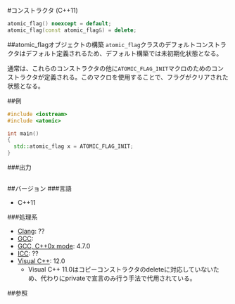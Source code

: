 #コンストラクタ (C++11)
```cpp
atomic_flag() noexcept = default;
atomic_flag(const atomic_flag&) = delete;
```

##atomic_flagオブジェクトの構築
`atomic_flag`クラスのデフォルトコンストラクタはデフォルト定義されるため、デフォルト構築では未初期化状態となる。

通常は、これらのコンストラクタの他に`ATOMIC_FLAG_INIT`マクロのためのコンストラクタが定義される。このマクロを使用することで、フラグがクリアされた状態となる。


##例
```cpp
#include <iostream>
#include <atomic>

int main()
{
  std::atomic_flag x = ATOMIC_FLAG_INIT;
}
```

###出力
```
```

##バージョン
###言語
- C++11

###処理系
- [Clang](/implementation.md#clang): ??
- [GCC](/implementation.md#gcc): 
- [GCC, C++0x mode](/implementation.md#gcc): 4.7.0
- [ICC](/implementation.md#icc): ??
- [Visual C++](/implementation.md#visual_cpp): 12.0
	- Visual C++ 11.0はコピーコンストラクタのdeleteに対応していないため、代わりにprivateで宣言のみ行う手法で代用されている。

##参照


